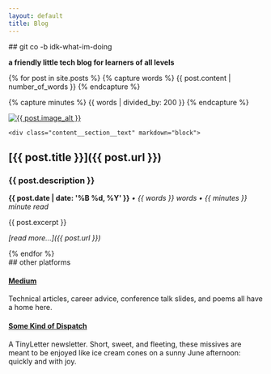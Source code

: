 ```yaml
---
layout: default
title: Blog
---
```

<div class="content__section__text--centered" markdown="block">
## git co -b idk-what-im-doing

__a friendly little tech blog for learners of all levels__
</div>

{% for post in site.posts %}
  {% capture words %}
    {{ post.content | number_of_words }}
  {% endcapture %}

  {% capture minutes %}
    {{ words | divided_by: 200 }}
  {% endcapture %}

  <div class="content__section">
    <div class="content__section__media">
      <a href="{{ post.url }}">
        <img class="content__section__image" src="{{ post.image }}" alt="{{ post.image_alt }}">
        </a>
    </div>

    <div class="content__section__text" markdown="block">
## [{{ post.title }}]({{ post.url }})
### {{ post.description }}
__{{ post.date | date: '%B %d, %Y'  }}__
_&#8226; {{ words }} words &#8226; {{ minutes }} minute read_
        
{{ post.excerpt }}

_[read more...]({{ post.url }})_      
</div>
  </div>
{% endfor %}

<div class="spacer--xl"></div>

<div class="content__section__text--centered" markdown="block">
## other platforms

#### [Medium](https://medium.com/@mariechatfield)

Technical articles, career advice, conference talk slides, and poems all have a home here.

#### [Some Kind of Dispatch](http://tinyletter.com/mariechatfield)

A TinyLetter newsletter. Short, sweet, and fleeting, these missives are meant to be enjoyed like ice cream cones on a sunny June afternoon: quickly and with joy.